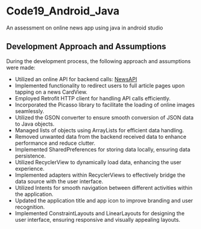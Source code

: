 # Code19_Android_Java
 An assessment on online news app using java in android studio 

## Development Approach and Assumptions

During the development process, the following approach and assumptions were made:

- Utilized an online API for backend calls: [NewsAPI](https://newsapi.org/v2/top-headlines?country=us&category=business&apiKey=7843a06bbdf74d9eb13aa0cf97820062)
- Implemented functionality to redirect users to full article pages upon tapping on a news CardView.
- Employed Retrofit HTTP client for handling API calls efficiently.
- Incorporated the Picasso library to facilitate the loading of online images seamlessly.
- Utilized the GSON converter to ensure smooth conversion of JSON data to Java objects.
- Managed lists of objects using ArrayLists for efficient data handling.
- Removed unwanted data from the backend received data to enhance performance and reduce clutter.
- Implemented SharedPreferences for storing data locally, ensuring data persistence.
- Utilized RecyclerView to dynamically load data, enhancing the user experience.
- Implemented adapters within RecyclerViews to effectively bridge the data source with the user interface.
- Utilized Intents for smooth navigation between different activities within the application.
- Updated the application title and app icon to improve branding and user recognition.
- Implemented ConstraintLayouts and LinearLayouts for designing the user interface, ensuring responsive and visually appealing layouts.

